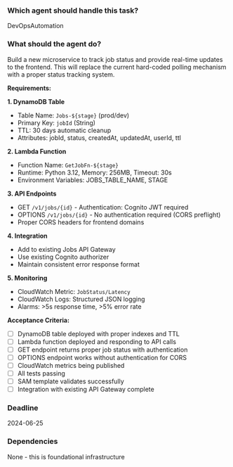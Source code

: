 ### Which agent should handle this task?

DevOpsAutomation

### What should the agent do?

Build a new microservice to track job status and provide real-time updates to the frontend. This will replace the current hard-coded polling mechanism with a proper status tracking system.

**Requirements:**

**1. DynamoDB Table**
- Table Name: `Jobs-${stage}` (prod/dev)
- Primary Key: `jobId` (String)
- TTL: 30 days automatic cleanup
- Attributes: jobId, status, createdAt, updatedAt, userId, ttl

**2. Lambda Function**
- Function Name: `GetJobFn-${stage}`
- Runtime: Python 3.12, Memory: 256MB, Timeout: 30s
- Environment Variables: JOBS_TABLE_NAME, STAGE

**3. API Endpoints**
- GET `/v1/jobs/{id}` - Authentication: Cognito JWT required
- OPTIONS `/v1/jobs/{id}` - No authentication required (CORS preflight)
- Proper CORS headers for frontend domains

**4. Integration**
- Add to existing Jobs API Gateway
- Use existing Cognito authorizer
- Maintain consistent error response format

**5. Monitoring**
- CloudWatch Metric: `JobStatus/Latency`
- CloudWatch Logs: Structured JSON logging
- Alarms: >5s response time, >5% error rate

**Acceptance Criteria:**
- [ ] DynamoDB table deployed with proper indexes and TTL
- [ ] Lambda function deployed and responding to API calls
- [ ] GET endpoint returns proper job status with authentication
- [ ] OPTIONS endpoint works without authentication for CORS
- [ ] CloudWatch metrics being published
- [ ] All tests passing
- [ ] SAM template validates successfully
- [ ] Integration with existing API Gateway complete

### Deadline

2024-06-25

### Dependencies

None - this is foundational infrastructure 